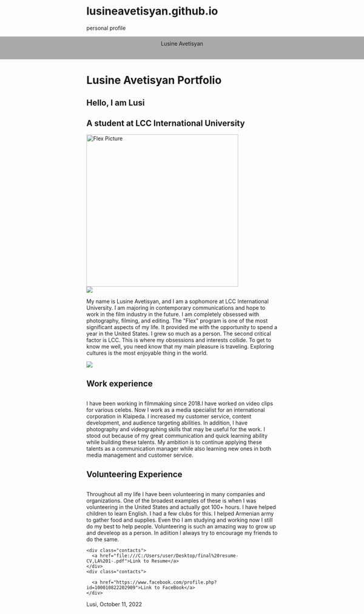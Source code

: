 # lusineavetisyan.github.io
personal profile
<!DOCTYPE html>
<html>
<head>
  <style>
.page-top {
  background-color: darkgrey;
  height: 50px;
  width: 100%;
  text-align: center;
  padding-top: 1%;
  position: absolute;
  left: 0;
}

.page-footer {
  background-color: darkgrey;
  width: 100%;
  text-align: center;
  left: 0;
  clear: both;
  height: 70px;
  position: fixed;
  bottom: 0;
}

.body-color {
  background: grey;
}

* {
  margin: 0;
  padding: 0;
  box-sizing: border-box;
}

.container {
  min-height: 80vh;
  font-family: Montserrat, sans-serif;
}

nav a {
  font-size: 40px;
  color: #fff;
  text-decoration: none;
  padding: 20px;
  text-align: center;
}

nav {
  position: fixed;
  left: 0;
  z-index: 50;
  display: flex;
  justify-content: space-around;
  flex-direction: column;
  height: 80vh;
}

section {
  position: absolute;
  top: 0;
  height: 80vh;
  width: 0;
  opacity: 0;
  transition: all ease-in .5s;
  display: flex;
  justify-content: center;
  align-items: center;
}

section h1 {
  color: #fff;
  font-size: 50px;
  text-transform: uppercase;
  opacity: 0;
}

/* Styles applied on trigger */
section:target {
  opacity: 1;
  position: absolute;
  left: 0;
  top: 7%;
  width: 100%;
  height: 80%;
  z-index: 10;
}

section:target h1 {
  opacity: 0;
  animation: 2s fadeIn forwards .5s;
}

#first {
  background: #EEC5DC;
}

#second {
  background: #A3D0C8;
}

#third {
  background: #EAE7BB;
}

#fourth {
  background: #CCBACF;
}

@keyframes fadeIn {
  100% {
    opacity: 1
  }
}

.contacts {
  width: 150px;
  height: 150px;
  background: darkgrey;
  margin: 3% 5% 2% 5%;
  display: inline-grid;
  color: #fff;
  font-size: 50px;
  text-transform: uppercase;

}

.profile-description {
  width: 350px;
  height: 350px;
  background: darkgrey;
}

.content {
  height: 250px;
  width: 385px;
  float: left;
  margin: 10% 0 0 40%;
}

.fit-picture {
  width: 400px;
}

.about-me {
  margin-right: 50px;
  margin-left: 215px;
  margin-top: 80px;
  border-radius: 100%;
  width: 300px;
  height: 400px;
  align: center;
}

.about-me2 {
  margin-right: 100px;
  margin-left: 50px;
  margin-top: 80px;
  border-radius: 100%;
  width: 300px;
  height: 400px;
  align: right;
}

.education-info {
  margin-left: 400px;
  margin-bottom: 500px;
}

.about-me-info {
  width: 316px;
}

.demo-wrap {
  margin-bottom: 92px;
  margin-left: 320px;
}

.demo-bg {
  opacity: 0.6;
  position: absolute;
  width: 370px;
  height: 370px;
}

.demo-content {
  position: relative;
  margin: 65px 0 0 41px;
}

.work-info {
  width: 300px;
  height: 300px;
  color: black;
  text-align: center;
}

a:link, a:visited {
  background-color: grey;
  color: white;
  padding: 14px 25px;
  text-align: center;
  text-decoration: none;
  display: inline-block;
}

a:hover, a:active {
  background-color: grey;
}

.personal-info {
  text-align: center;
}

  </style>
</head><header>
  <div class="page-top">Lusine Avetisyan</div>
</header>
<body class="body-color">
<div>
  <nav class="slidebar">
    <a href="#first">HOME</a>
    <a href="#second">ABOUT ME</a>
    <a href="#third">EXPERIENCE</a>
    <a href="#fourth">CONTACTS</a>
  </nav>
  <div class="content">
    <h1>Lusine Avetisyan Portfolio</h1>
  </div>
</div>
<div class='container'>
  <section id='first'>
    <div class="profile-info">
      <h1>Hello, I am Lusi</h1>
      <h2>A student at LCC International University</h2>
    </div>
    <div class="profile-description">
      <img class="no-roundness" src="C:\Users\user\Desktop\Pictures\68472742_861152584255474_8049311566505443328_o.jpg"
           alt="Flex Picture" width="400" height="401" align="center"/>
    </div>
  </section>
  <section id='second'>
    <img src="C:\Users\user\Desktop\Pictures\IMG_5860.jpg" class="about-me">
    <div class="about-me-info">
      <p class="personal-info">
        My name is Lusine Avetisyan, and I am a sophomore at LCC International University.
        I am majoring in contemporary communications and hope to work in the film industry in the future.
        I am completely obsessed with photography, filming, and editing. The "Flex" program is one of the most
        significant aspects of my life.
        It provided me with the opportunity to spend a year in the United States.
        I grew so much as a person. The second critical factor is LCC.
        This is where my obsessions and interests collide. To get to know me well, you need know that my main pleasure
        is traveling.
        Exploring cultures is the most enjoyable thing in the world.
      </p>
    </div>
    <img src="C:\Users\user\Desktop\Pictures\IMG_6363.JPG" class="about-me2">
  </section>
  <section id='third'>
    <div class="demo-wrap">
      <h1>Work experience</h1>
      <img
        class="demo-bg"
        src="C:\Users\user\Desktop\Pictures\IMG_0728.jpg"
        alt="">
      <div class="demo-content">
        <p class="work-info"> I have been working in filmmaking since 2018.I have worked on video clips for various
          celebs.
          Now I work as a media specialist for an international corporation in Klaipeda.
          I increased my customer service, content development, and audience targeting abilities.
          In addition, I have photography and videographing skills that may be useful for the work.
          I stood out because of my great communication and quick learning ability while building these talents.
          My ambition is to continue applying these talents as a communication manager
          while also learning new ones in both media management and customer service.
        </p>
      </div>
    </div>
    <div class="demo-wrap">
      <h1>Volunteering Experience</h1>
      <img
        class="demo-bg"
        src="C:\Users\user\Desktop\Pictures\IMG_20190518_070546.jpg"
        alt="">
      <div class="demo-content">
        <p class="work-info"> Throughout all my life I have been volunteering in many companies and organizations.
          One of the broadest examples of these is when I was volunteering in the United States and actually got 100+
          hours.
          I have helped children to learn English. I had a few clubs for this.
          I helped Armenian army to gather food and supplies. Even tho I am studying and working now I still do my best
          to help people.
          Volunteering is such an amazing way to grow up and develeop as a person.
          In adiition I always try to encourage my friends to do the same.
        </p>
      </div>
    </div>
  </section>

  <section id='fourth'>

    <div class="contacts">
      <a href="file:///C:/Users/user/Desktop/final%20resume-CV,LA%201-.pdf">Link to Resume</a>
    </div>
    <div class="contacts">

      <a href="https://www.facebook.com/profile.php?id=100010822202909">Link to FaceBook</a>
    </div>
  </section>
</div>
</body>
<footer>
  <div class="page-footer">Lusi, October 11, 2022</div>
</footer>
</html>

